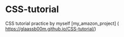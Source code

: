 # CSS-tutorial
CSS tutorial practice by myself
[my_amazon_project] ( https://glaassb00m.github.io/CSS-tutorial/)
